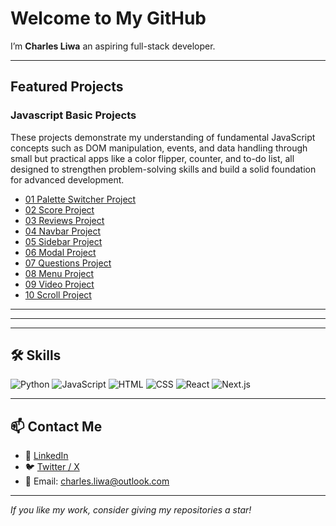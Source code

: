 # Welcome to My GitHub 

I’m **Charles Liwa** an aspiring full-stack developer. 

---

##  Featured Projects  

### Javascript Basic Projects

These projects demonstrate my understanding of fundamental JavaScript concepts such as DOM manipulation, events, and data handling through small but practical apps like a color flipper, counter, and to-do list, all designed to strengthen problem-solving skills and build a solid foundation for advanced development.  

- [01 Palette Switcher Project](https://github.com/devliwa/01-palette-switcher)
- [02 Score Project](https://github.com/devliwa/02-score/tree/main)
- [03 Reviews Project](https://github.com/devliwa/03-reviews)
- [04 Navbar Project](https://github.com/devliwa/04-navbar)
- [05 Sidebar Project](https://github.com/devliwa/05-sidebar)
- [06 Modal Project](https://github.com/devliwa/06-modal/tree/main)
- [07 Questions Project](https://github.com/devliwa/07-questions/tree/main)
- [08 Menu Project](https://github.com/devliwa/08-menu)
- [09 Video Project](https://github.com/devliwa/09-video)
- [10 Scroll Project](https://github.com/devliwa/10-scroll)

---


---



---

## 🛠️ Skills  

![Python](https://img.shields.io/badge/Python-3776AB?style=for-the-badge&logo=python&logoColor=white)
![JavaScript](https://img.shields.io/badge/JavaScript-F7DF1E?style=for-the-badge&logo=javascript&logoColor=black)
![HTML](https://img.shields.io/badge/HTML5-E34F26?style=for-the-badge&logo=html5&logoColor=white)
![CSS](https://img.shields.io/badge/CSS3-1572B6?style=for-the-badge&logo=css3&logoColor=white)
![React](https://img.shields.io/badge/React-20232A?style=for-the-badge&logo=react&logoColor=61DAFB)
![Next.js](https://img.shields.io/badge/Next.js-000000?style=for-the-badge&logo=nextdotjs&logoColor=white)

---



## 📫 Contact Me  

- 💼 [LinkedIn](https://www.linkedin.com/in/yourprofile)  
- 🐦 [Twitter / X](https://twitter.com/yourprofile)  
- 📧 Email: charles.liwa@outlook.com  

---

*If you like my work, consider giving my repositories a star!*  
